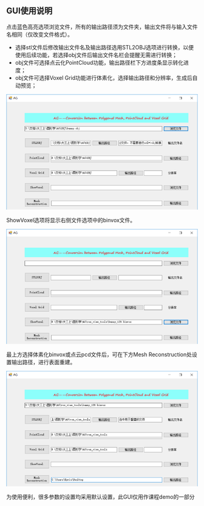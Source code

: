 ## GUI使用说明

点击蓝色高亮选项浏览文件，所有的输出路径须为文件夹，输出文件将与输入文件名相同（仅改变文件格式）。

- 选择stl文件后修改输出文件名及输出路径选用STL2OBJ选项进行转换，以便使用后续功能，若选择obj文件后输出文件名栏会提醒无需进行转换；
- obj文件可选择点云化PointCloud功能，输出路径栏下方进度条显示转化进度；
- obj文件可选择Voxel Grid功能进行体素化，选择输出路径和分辨率，生成后自动预览；

![](./screenshot/1.png)

ShowVoxel选项将显示右侧文件选项中的binvox文件。

![](./screenshot/2.png)

最上方选择体素化binvox或点云pcd文件后，可在下方Mesh Reconstruction处设置输出路径，进行表面重建。

![](./screenshot/3.png)

为使用便利，很多参数的设置均采用默认设置，此GUI仅用作课程demo的一部分